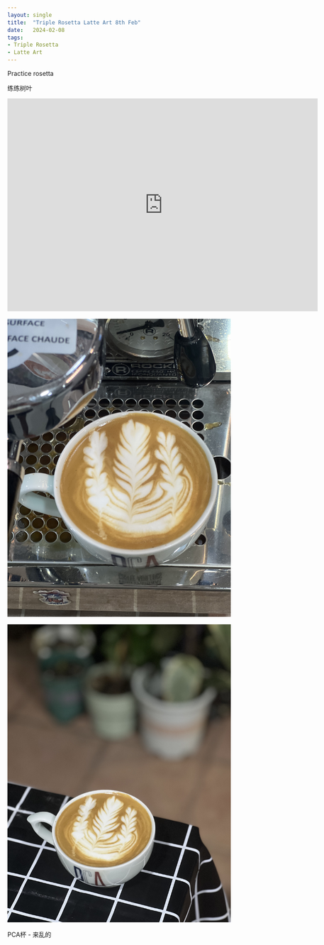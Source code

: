 ```yaml
---
layout: single
title:  "Triple Rosetta Latte Art 8th Feb"
date:   2024-02-08
tags:
- Triple Rosetta
- Latte Art
---
```



Practice rosetta

练练树叶


<div class="embed-container">
  <iframe
      src="https://www.youtube.com/embed/vCNXzJ8Y4Iw"
      width="700"
      height="480"
      frameborder="0"
      allowfullscreen="true">
  </iframe>
</div>



![](/assets/img/2024/02/08/IMG_3225.jpg)

![](/assets/img/2024/02/08/IMG_3226.jpg)


PCA杯 - 来乱的
